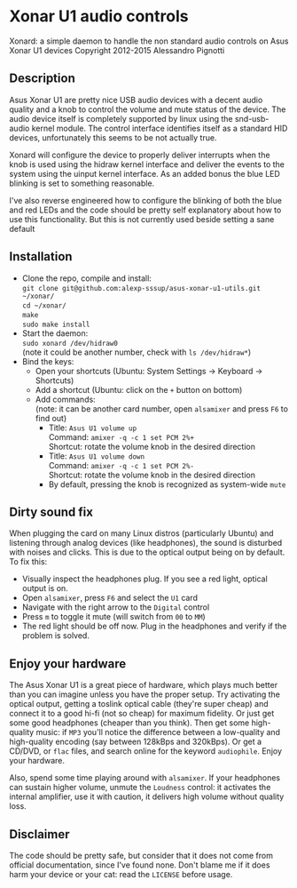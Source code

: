 # Xonar U1 audio controls

Xonard: a simple daemon to handle the non standard audio controls on Asus Xonar U1 devices
Copyright 2012-2015 Alessandro Pignotti

## Description

Asus Xonar U1 are pretty nice USB audio devices with a decent audio quality and a knob to control the volume and mute status of the device. The audio device itself is completely supported by linux using the snd-usb-audio kernel module. The control interface identifies itself as a standard HID devices, unfortunately this seems to be not actually true.

Xonard will configure the device to properly deliver interrupts when the knob is used using the hidraw kernel interface and deliver the events to the system using the uinput kernel interface. As an added bonus the blue LED blinking is set to something reasonable.

I've also reverse engineered how to configure the blinking of both the blue and red LEDs and the code should be pretty self explanatory about how to use this functionality. But this is not currently used beside setting a sane default

## Installation

- Clone the repo, compile and install:  
    `git clone git@github.com:alexp-sssup/asus-xonar-u1-utils.git ~/xonar/`  
    `cd ~/xonar/`  
    `make`  
    `sudo make install`
- Start the daemon:  
    `sudo xonard /dev/hidraw0`  
    (note it could be another number, check with `ls /dev/hidraw*`)
- Bind the keys:
    - Open your shortcuts (Ubuntu: System Settings -> Keyboard -> Shortcuts)
    - Add a shortcut (Ubuntu: click on the `+` button on bottom)
    - Add commands:  
        (note: it can be another card number, open `alsamixer` and press `F6` to find out)
        - Title: `Asus U1 volume up`  
            Command: `amixer -q -c 1 set PCM 2%+`  
            Shortcut: rotate the volume knob in the desired direction
        - Title: `Asus U1 volume down`  
            Command: `amixer -q -c 1 set PCM 2%-`  
            Shortcut: rotate the volume knob in the desired direction
        - By default, pressing the knob is recognized as system-wide `mute`

## Dirty sound fix

When plugging the card on many Linux distros (particularly Ubuntu) and listening through analog devices (like headphones), the sound is disturbed with noises and clicks. This is due to the optical output being on by default. To fix this:
- Visually inspect the headphones plug. If you see a red light, optical output is on.
- Open `alsamixer`, press `F6` and select the `U1` card
- Navigate with the right arrow to the `Digital` control
- Press `m` to toggle it mute (will switch from `00` to `MM`)
- The red light should be off now. Plug in the headphones and verify if the problem is solved.

## Enjoy your hardware

The Asus Xonar U1 is a great piece of hardware, which plays much better than you can imagine unless you have the proper setup. Try activating the optical output, getting a toslink optical cable (they're super cheap) and connect it to a good hi-fi (not so cheap) for maximum fidelity. Or just get some good headphones (cheaper than you think). Then get some high-quality music: if `MP3` you'll notice the difference between a low-quality and high-quality encoding (say between 128kBps and 320kBps). Or get a CD/DVD, or `flac` files, and search online for the keyword `audiophile`. Enjoy your hardware.

Also, spend some time playing around with `alsamixer`. If your headphones can sustain higher volume, unmute the `Loudness` control: it activates the internal amplifier, use it with caution, it delivers high volume without quality loss.

## Disclaimer

The code should be pretty safe, but consider that it does not come from official documentation, since I've found none. Don't blame me if it does harm your device or your cat: read the `LICENSE` before usage.
